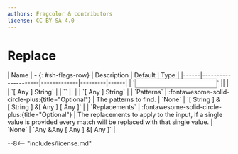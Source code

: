 ```yaml
---
authors: Fragcolor & contributors
license: CC-BY-SA-4.0
---
```



# Replace

<div class="sh-parameters" markdown="1">
| Name | - {: #sh-flags-row} | Description | Default | Type |
|------|---------------------|-------------|---------|------|
| `<input>` || | | `[ Any ] String` |
| `<output>` || | | `[ Any ] String` |
| `Patterns` | :fontawesome-solid-circle-plus:{title="Optional"}  | The patterns to find. | `None` | `[ String ] &[ String ] &[ Any ] [ Any ]` |
| `Replacements` | :fontawesome-solid-circle-plus:{title="Optional"}  | The replacements to apply to the input, if a single value is provided every match will be replaced with that single value. | `None` | `Any &Any [ Any ] &[ Any ]` |

</div>



--8<-- "includes/license.md"
